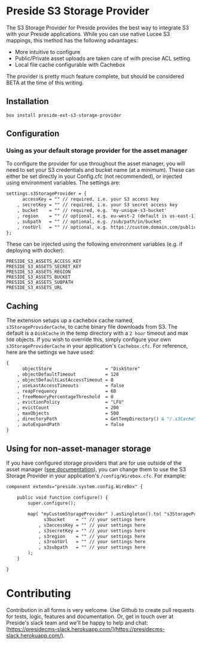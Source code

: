 # Preside S3 Storage Provider

The S3 Storage Provider for Preside provides the best way to integrate S3 with your Preside applications. While you can use native Lucee S3 mappings, this method has the following advantages:

* More intuitive to configure
* Public/Private asset uploads are taken care of with precise ACL setting
* Local file cache configurable with Cachebox

The provider is pretty much feature complete, but should be considered BETA at the time of this writing.

## Installation

```box install preside-ext-s3-storage-provider```

## Configuration

### Using as your default storage provider for the asset manager

To configure the provider for use throughout the asset manager, you will need to set your S3 credentials and bucket name (at a minimum). These can either be set directly in your Config.cfc (not recommended), or injected using environment variables. The settings are:

```cfc
settings.s3StorageProvider = {
	  accessKey = "" // required, i.e. your S3 access key
	, secretKey = "" // required, i.e. your S3 secret access key
	, bucket    = "" // required, e.g. 'my-unique-s3-bucket'
	, region    = "" // optional, e.g. eu-west-2 (default is us-east-1)
	, subpath   = "" // optional, e.g. /sub/path/in/bucket 
	, rootUrl   = "" // optional, e.g. https://custom.domain.com/public"
};
```

These can be injected using the following environment variables (e.g. if deploying with docker):

```
PRESIDE_S3_ASSETS_ACCESS_KEY
PRESIDE_S3_ASSETS_SECRET_KEY
PRESIDE_S3_ASSETS_REGION
PRESIDE_S3_ASSETS_BUCKET
PRESIDE_S3_ASSETS_SUBPATH
PRESIDE_S3_ASSETS_URL
```

## Caching

The extension setups up a cachebox cache named, `s3StorageProviderCache`, to cache binary file downloads from S3. The default is a `DiskCache` in the temp directory with a `2 hour` timeout and max `500` objects. If you wish to override this, simply configure your own `s3StorageProviderCache` in your application's `Cachebox.cfc`. For reference, here are the settings we have used:

```cfc
{
	  objectStore                    = "DiskStore"
	, objectDefaultTimeout           = 120
	, objectDefaultLastAccessTimeout = 0
	, useLastAccessTimeouts          = false
	, reapFrequency                  = 60
	, freeMemoryPercentageThreshold  = 0
	, evictionPolicy                 = "LFU"
	, evictCount                     = 200
	, maxObjects                     = 500
	, directoryPath                  = GetTempDirectory() & "/.s3Cache"
	, autoExpandPath                 = false
}
```

## Using for non-asset-manager storage

If you have configured storage providers that are for use outside of the asset manager ([see documentation](https://docs.preside.org/devguides/assetmanager.html#overriding-the-default-storage-location)), you can change them to use the S3 Storage Provider in your application's `/config/Wirebox.cfc`. For example:

```cfc
component extends="preside.system.config.WireBox" {

	public void function configure() {
		super.configure();

		map( "myCustomStorageProvider" ).asSingleton().to( "s3StorageProvider.services.S3StorageProvider" ).noAutoWire().initWith(
			  s3bucket    = "" // your settings here
			, s3accessKey = "" // your settings here
			, s3secretKey = "" // your settings here
			, s3region    = "" // your settings here
			, s3rootUrl   = "" // your settings here
			, s3subpath   = "" // your settings here
		);
	}

}

```

# Contributing

Contribution in all forms is very welcome. Use Github to create pull requests for tests, logic, features and documentation. Or, get in touch over at Preside's slack team and we'll be happy to help and chat: [https://presidecms-slack.herokuapp.com/](https://presidecms-slack.herokuapp.com/).